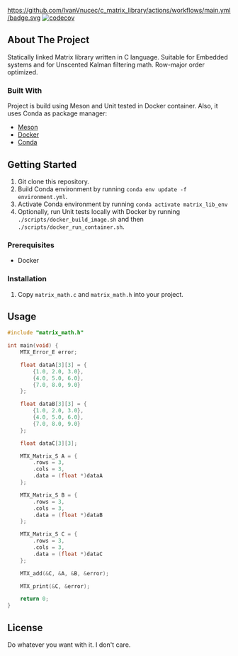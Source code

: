 https://github.com/IvanVnucec/c_matrix_library/actions/workflows/main.yml/badge.svg
[![codecov](https://codecov.io/gh/IvanVnucec/c_matrix_library/branch/master/graph/badge.svg?token=DIJ1KJMVTM)](https://codecov.io/gh/IvanVnucec/c_matrix_library)

## About The Project
Statically linked Matrix library written in C language. Suitable for Embedded systems and for Unscented Kalman filtering math. Row-major order optimized.

### Built With
Project is build using Meson and Unit tested in Docker container. Also, it uses Conda as package manager:
* [Meson](https://mesonbuild.com/)
* [Docker](https://www.docker.com/)
* [Conda](https://docs.conda.io/en/latest/)

## Getting Started
1. Git clone this repository.
2. Build Conda environment by running `conda env update -f environment.yml`.
3. Activate Conda environment by running `conda activate matrix_lib_env`
4. Optionally, run Unit tests locally with Docker by running `./scripts/docker_build_image.sh` and then `./scripts/docker_run_container.sh`.

### Prerequisites
* Docker

### Installation
1. Copy `matrix_math.c` and `matrix_math.h` into your project.

## Usage
```c
#include "matrix_math.h"

int main(void) {
    MTX_Error_E error;

    float dataA[3][3] = {
        {1.0, 2.0, 3.0},
        {4.0, 5.0, 6.0},
        {7.0, 8.0, 9.0}
    };

    float dataB[3][3] = {
        {1.0, 2.0, 3.0},
        {4.0, 5.0, 6.0},
        {7.0, 8.0, 9.0}
    };

    float dataC[3][3];

    MTX_Matrix_S A = {
        .rows = 3,
        .cols = 3,
        .data = (float *)dataA
    };

    MTX_Matrix_S B = {
        .rows = 3,
        .cols = 3,
        .data = (float *)dataB
    };

    MTX_Matrix_S C = {
        .rows = 3,
        .cols = 3,
        .data = (float *)dataC
    };

    MTX_add(&C, &A, &B, &error);

    MTX_print(&C, &error);

    return 0;
}
```

## License
Do whatever you want with it. I don't care.

